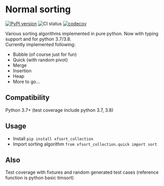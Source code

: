 Normal sorting
===
[![PyPI version](https://badge.fury.io/py/xfsort_collection.svg)](https://badge.fury.io/py/xfsort_collection)
![CI status](https://github.com/xfenix/xfsort/workflows/Python%20package/badge.svg)
[![codecov](https://codecov.io/gh/xfenix/xfsort/branch/master/graph/badge.svg)](https://codecov.io/gh/xfenix/xfsort)

Various sorting algorithms implemented in pure python. Now with typing support and for python 3.7/3.8.  
Currently implemented following:
* Bubble (of course just for fun)
* Quick (with random pivot)
* Merge
* Insertion
* Heap
* More to go...

Compatibility
--------
Python 3.7+ (test coverage include python 3.7, 3.8)

Usage
--------
* Install `pip install xfsort_collection`
* Import sorting algorithm `from xfsort_collection.quick import sort`

Also
--------
Test coverage with fixtures and random generated test cases (reference function is python basic timsort)

